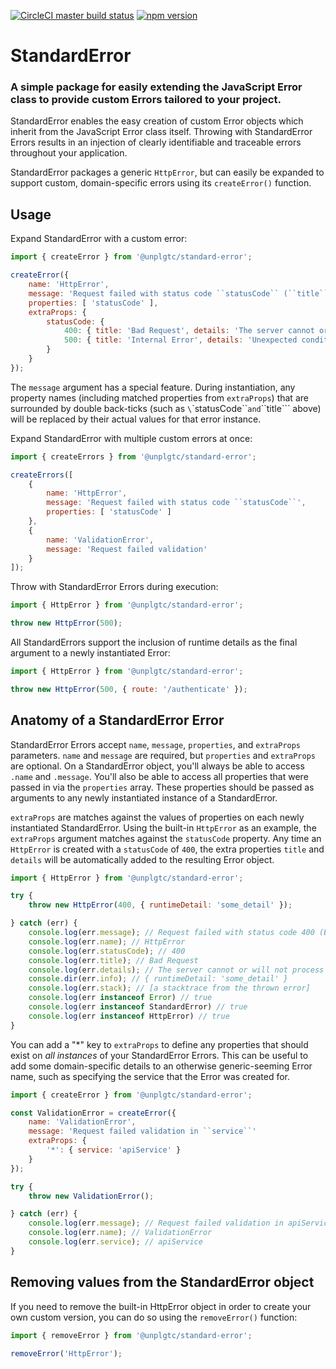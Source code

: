 [![CircleCI master build status](https://img.shields.io/circleci/project/github/unplgtc/StandardError/master.svg?label=master&logo=circleci)](https://circleci.com/gh/unplgtc/StandardError/tree/master)
[![npm version](https://img.shields.io/npm/v/@unplgtc/standard-error.svg)](https://www.npmjs.com/package/@unplgtc/standard-error)

# StandardError

### A simple package for easily extending the JavaScript Error class to provide custom Errors tailored to your project.

StandardError enables the easy creation of custom Error objects which inherit from the JavaScript Error class itself. Throwing with StandardError Errors results in an injection of clearly identifiable and traceable errors throughout your application.

StandardError packages a generic `HttpError`, but can easily be expanded to support custom, domain-specific errors using its `createError()` function.

## Usage

Expand StandardError with a custom error:

```js
import { createError } from '@unplgtc/standard-error';

createError({
	name: 'HttpError',
	message: 'Request failed with status code ``statusCode`` (``title``)',
	properties: [ 'statusCode' ],
	extraProps: {
		statusCode: {
			400: { title: 'Bad Request', details: 'The server cannot or will not process the request' },
			500: { title: 'Internal Error', details: 'Unexpected condition was encountered' }
		}
	}
});
```

The `message` argument has a special feature. During instantiation, any property names (including matched properties from `extraProps`) that are surrounded by double back-ticks (such as `\`\`statusCode\`\`` and `\`\`title\`\`` above) will be replaced by their actual values for that error instance.

Expand StandardError with multiple custom errors at once:

```js
import { createErrors } from '@unplgtc/standard-error';

createErrors([
	{
		name: 'HttpError',
		message: 'Request failed with status code ``statusCode``',
		properties: [ 'statusCode' ]
	},
	{
		name: 'ValidationError',
		message: 'Request failed validation'
	}
]);
```

Throw with StandardError Errors during execution:

```js
import { HttpError } from '@unplgtc/standard-error';

throw new HttpError(500);
```

All StandardErrors support the inclusion of runtime details as the final argument to a newly instantiated Error:

```js
import { HttpError } from '@unplgtc/standard-error';

throw new HttpError(500, { route: '/authenticate' });
```

## Anatomy of a StandardError Error

StandardError Errors accept `name`, `message`, `properties`, and `extraProps` parameters. `name` and `message` are required, but `properties` and `extraProps` are optional. On a StandardError object, you'll always be able to access `.name` and `.message`. You'll also be able to access all properties that were passed in via the `properties` array. These properties should be passed as arguments to any newly instantiated instance of a StandardError.

`extraProps` are matches against the values of properties on each newly instantiated StandardError. Using the built-in `HttpError` as an example, the `extraProps` argument matches against the `statusCode` property. Any time an `HttpError` is created with a `statusCode` of `400`, the extra properties `title` and `details` will be automatically added to the resulting Error object.

```js
import { HttpError } from '@unplgtc/standard-error';

try {
	throw new HttpError(400, { runtimeDetail: 'some_detail' });

} catch (err) {
	console.log(err.message); // Request failed with status code 400 (Bad Request)
	console.log(err.name); // HttpError
	console.log(err.statusCode); // 400
	console.log(err.title); // Bad Request
	console.log(err.details); // The server cannot or will not process the request
	console.dir(err.info); // { runtimeDetail: 'some_detail' }
	console.log(err.stack); // [a stacktrace from the thrown error]
	console.log(err instanceof Error) // true
	console.log(err instanceof StandardError) // true
	console.log(err instanceof HttpError) // true
}
```

You can add a "*" key to `extraProps` to define any properties that should exist on _all instances_ of your StandardError Errors. This can be useful to add some domain-specific details to an otherwise generic-seeming Error name, such as specifying the service that the Error was created for.

```js
import { createError } from '@unplgtc/standard-error';

const ValidationError = createError({
	name: 'ValidationError',
	message: 'Request failed validation in ``service``'
	extraProps: {
		'*': { service: 'apiService' }
	}
});

try {
	throw new ValidationError();

} catch (err) {
	console.log(err.message); // Request failed validation in apiService
	console.log(err.name); // ValidationError
	console.log(err.service); // apiService
}
```

## Removing values from the StandardError object

If you need to remove the built-in HttpError object in order to create your own custom version, you can do so using the `removeError()` function:

```js
import { removeError } from '@unplgtc/standard-error';

removeError('HttpError');
```
